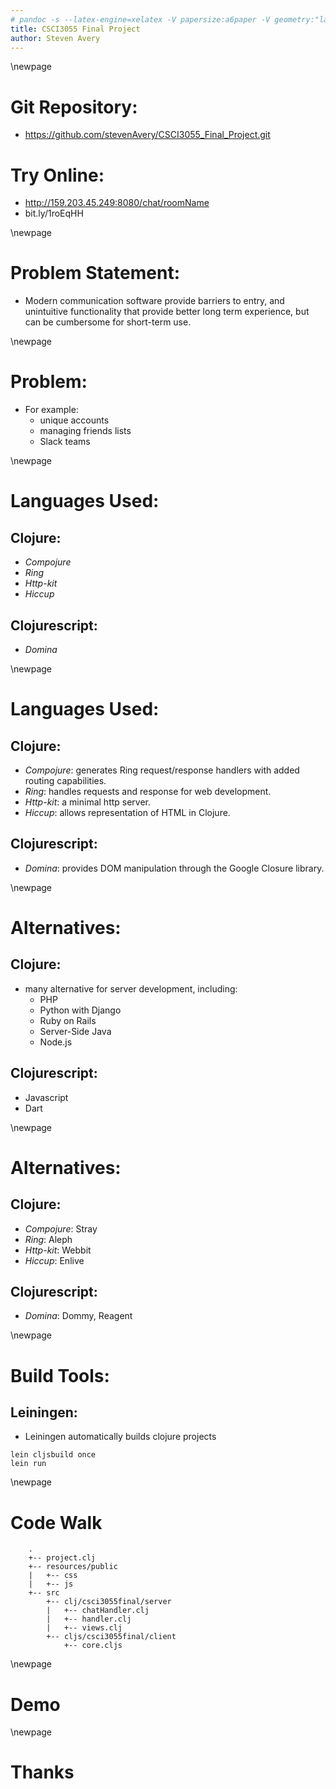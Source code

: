 ```yaml
---
# pandoc -s --latex-engine=xelatex -V papersize:a6paper -V geometry:"landscape" slides.md -o slides.pdf
title: CSCI3055 Final Project
author: Steven Avery
---
```


\newpage
# Git Repository:
- https://github.com/stevenAvery/CSCI3055_Final_Project.git

# Try Online:
- http://159.203.45.249:8080/chat/roomName
- bit.ly/1roEqHH

\newpage
# Problem Statement:
- Modern communication software provide barriers to entry, and unintuitive functionality that provide better long term experience, but can be cumbersome for short-term use.

\newpage
# Problem:
- For example:
    - unique accounts
    - managing friends lists
    - Slack teams

\newpage
# Languages Used:
## Clojure:
- *Compojure*
- *Ring*
- *Http-kit*
- *Hiccup*

## Clojurescript:
- *Domina*

\newpage
# Languages Used:
## Clojure:
- *Compojure*: generates Ring request/response handlers with added routing capabilities.
- *Ring*: handles requests and response for web development.
- *Http-kit*: a minimal http server.
- *Hiccup*: allows representation of HTML in Clojure.

## Clojurescript:
- *Domina*: provides DOM manipulation through the Google Closure library.

\newpage
# Alternatives:
## Clojure:
- many alternative for server development, including:
    - PHP
    - Python with Django
    - Ruby on Rails
    - Server-Side Java
    - Node.js

## Clojurescript:
- Javascript
- Dart

\newpage
# Alternatives:
## Clojure:
- *Compojure*: Stray
- *Ring*: Aleph
- *Http-kit*: Webbit
- *Hiccup*: Enlive

## Clojurescript:
- *Domina*: Dommy, Reagent

\newpage
# Build Tools:
## Leiningen:
- Leiningen automatically builds clojure projects
```
lein cljsbuild once
lein run
```

\newpage
# Code Walk
```
    .
    +-- project.clj
    +-- resources/public
    |   +-- css
    |   +-- js
    +-- src
        +-- clj/csci3055final/server
        |   +-- chatHandler.clj
        |   +-- handler.clj
        |   +-- views.clj
        +-- cljs/csci3055final/client
            +-- core.cljs
```


\newpage

# Demo

\newpage
# Thanks
